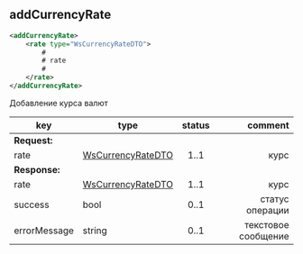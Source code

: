 ## addCurrencyRate

```xml
<addCurrencyRate>
    <rate type="WsCurrencyRateDTO">
        #
        # rate
        #
    </rate>
</addCurrencyRate>
```

Добавление курса валют

key | type | status | comment
--- | ---- | :----: | ---:
**Request:** | | |
rate | [WsCurrencyRateDTO](#wscurrencyratedto) | 1..1 | курс
**Response:** | | |
rate | [WsCurrencyRateDTO](#wscurrencyratedto) | 1..1 | курс
sucсess | bool | 0..1 | статус операции
errorMessage | string | 0..1 | текстовое сообщение
